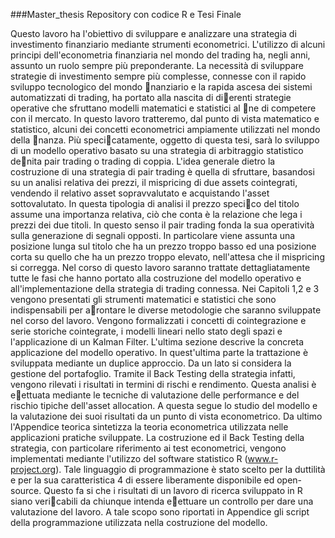 ###Master_thesis
Repository con codice R e Tesi Finale

Questo lavoro ha l'obiettivo di sviluppare e analizzare una strategia di investimento finanziario mediante strumenti econometrici. L'utilizzo di alcuni principi dell'econometria finanziaria nel mondo del trading ha, negli anni, assunto un ruolo sempre più preponderante. La necessità di sviluppare strategie di investimento sempre più complesse, connesse
con il rapido sviluppo tecnologico del mondo 􏰀nanziario e la rapida ascesa dei sistemi automatizzati di trading, ha portato alla nascita di di􏰃erenti strategie operative che sfruttano modelli matematici e statistici al 􏰀ne di competere con il mercato. In questo lavoro tratteremo, dal punto di vista matematico e statistico, alcuni dei concetti econometrici ampiamente utilizzati nel mondo della 􏰀nanza. Più speci􏰀catamente, oggetto di questa tesi, sarà lo sviluppo di un modello operativo basato su una strategia di arbitraggio statistico de􏰀nita pair trading o trading di coppia. L'idea generale dietro la costruzione di una strategia di pair trading è quella di sfruttare, basandosi su un analisi relativa dei prezzi, il mispricing di due assets cointegrati, vendendo il relativo asset sopravvalutato e acquistando l'asset sottovalutato. In questa tipologia di analisi il prezzo speci􏰀co del titolo assume una importanza relativa, ciò che conta è la relazione che lega i prezzi dei due titoli. In questo senso il pair trading fonda la sua operatività sulla generazione di segnali opposti. In particolare viene assunta una posizione lunga sul titolo che ha un prezzo troppo basso ed una posizione corta su quello che ha un prezzo troppo elevato, nell'attesa che il mispricing si corregga. Nel corso di questo lavoro saranno trattate dettagliatamente tutte le fasi che hanno portato alla costruzione del modello operativo e all'implementazione della strategia di trading connessa. Nei Capitoli 1,2 e 3 vengono presentati gli strumenti matematici e statistici che sono indispensabili per a􏰃rontare le diverse metodologie che saranno sviluppate nel corso del lavoro. Vengono formalizzati i concetti di cointegrazione e serie storiche cointegrate, i modelli lineari nello stato degli spazi e l'applicazione di un Kalman Filter.
L'ultima sezione descrive la concreta applicazione del modello operativo. In quest'ultima parte la trattazione è sviluppata mediante un duplice approccio. Da un lato si considera la gestione del portafoglio. Tramite il Back Testing della strategia infatti, vengono rilevati i risultati in termini di rischi e rendimento. Questa analisi è e􏰃ettuata mediante le tecniche di valutazione delle performance e del rischio tipiche dell'asset allocation. A questa segue lo studio del modello e la valutazione dei suoi risultati da un punto di vista econometrico. Da ultimo l'Appendice teorica sintetizza la teoria econometrica utilizzata nelle applicazioni pratiche sviluppate. La costruzione ed il Back Testing della strategia, con particolare riferimento ai test econometrici, vengono implementati mediante l'utilizzo del software statistico R (www.r-project.org). Tale linguaggio di programmazione è stato scelto per la duttilità e per la sua caratteristica
4
di essere liberamente disponibile ed open-source. Questo fa si che i risultati di un lavoro di ricerca sviluppato in R siano veri􏰀cabili da chiunque intenda e􏰃ettuare un controllo per dare una valutazione del lavoro. A tale scopo sono riportati in Appendice gli script della programmazione utilizzata nella costruzione del modello.
